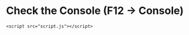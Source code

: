 <!DOCTYPE html>
<html lang="en">
<head>
    <meta charset="UTF-8">
    <meta name="viewport" content="width=device-width, initial-scale=1.0">
    <title>JavaScript Hands-on</title>
</head>

<body>
    <h1>Check the Console (F12 → Console)</h1>

    <script src="script.js"></script>
</body>
</html>
